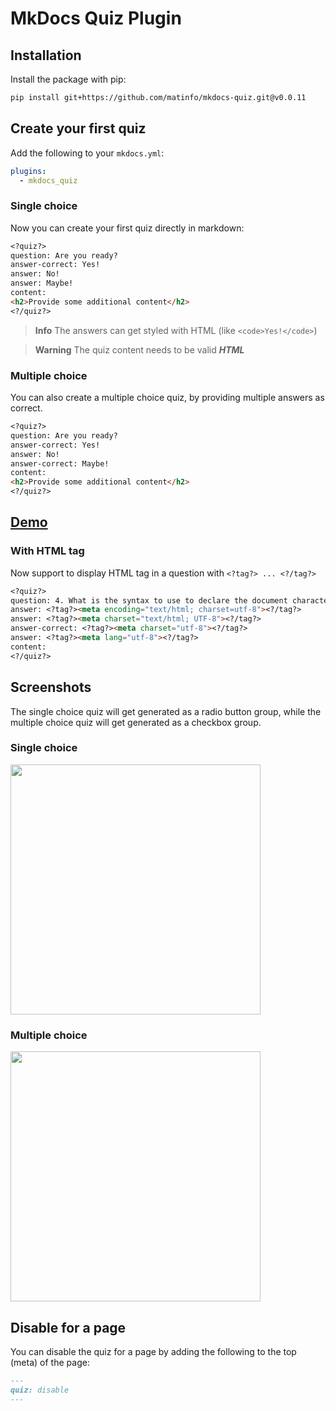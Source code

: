 # MkDocs Quiz Plugin

## Installation

Install the package with pip:

```bash
pip install git+https://github.com/matinfo/mkdocs-quiz.git@v0.0.11
```

## Create your first quiz

Add the following to your `mkdocs.yml`:

```yaml
plugins:
  - mkdocs_quiz
```

### Single choice

Now you can create your first quiz directly in markdown:

```markdown
<?quiz?>
question: Are you ready?
answer-correct: Yes!
answer: No!
answer: Maybe!
content:
<h2>Provide some additional content</h2>
<?/quiz?>
```

> **Info** The answers can get styled with HTML (like `<code>Yes!</code>`)

> **Warning** The quiz content needs to be valid **_HTML_**

### Multiple choice

You can also create a multiple choice quiz, by providing multiple answers as correct.

```markdown
<?quiz?>
question: Are you ready?
answer-correct: Yes!
answer: No!
answer-correct: Maybe!
content:
<h2>Provide some additional content</h2>
<?/quiz?>
```

## [Demo](https://matinfo.github.io/mkdocs-quiz/)

### With HTML tag

Now support to display HTML tag in a question with `<?tag?> ... <?/tag?>`

```markdown
<?quiz?>
question: 4. What is the syntax to use to declare the document character encoding as UTF-8?
answer: <?tag?><meta encoding="text/html; charset=utf-8"><?/tag?>
answer: <?tag?><meta charset="text/html; UTF-8"><?/tag?>
answer-correct: <?tag?><meta charset="utf-8"><?/tag?>
answer: <?tag?><meta lang="utf-8"><?/tag?>
content:
<?/quiz?>
```


## Screenshots

The single choice quiz will get generated as a radio button group, while the multiple choice quiz will get generated as a checkbox group.

### Single choice

<img src="assets/images/quiz.png" width="400rem">

### Multiple choice

<img src="assets/images/quiz-multi.png" width="400rem">

## Disable for a page

You can disable the quiz for a page by adding the following to the top (meta) of the page:

```markdown
---
quiz: disable
---
```
